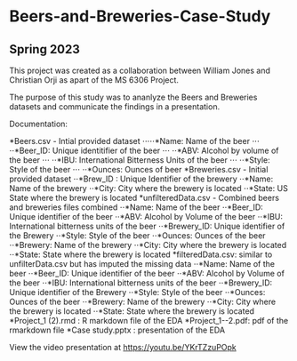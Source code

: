 # Beers-and-Breweries-Case-Study
## Spring 2023
This project was created as a collaboration between William Jones and Christian Orji as apart of the MS 6306 Project.

The purpose of this study was to ananlyze the Beers and Breweries datasets and communicate the findings in a presentation. 

Documentation:

*Beers.csv - Intial provided dataset 
       ⋅⋅⋅⋅⋅*Name: Name of the beer
      ⋅⋅⋅ ⋅⋅*Beer_ID: Unique identitifier of the beer
      ⋅⋅⋅ ⋅⋅*ABV: Alcohol by volume of the beer
      ⋅⋅⋅ ⋅⋅*IBU: International Bitterness Units of the beer
     ⋅⋅⋅  ⋅⋅*Style: Style of the beer
     ⋅⋅⋅  ⋅⋅*Ounces: Ounces of beer
*Breweries.csv - Initial provided dataset
      ⋅⋅*Brew_ID : Unique Identifier of the brewery 
      ⋅⋅*Name: Name of the brewery
      ⋅⋅*City: City where the brewery is located
      ⋅⋅*State: US State where the brewery is located
*unfilteredData.csv - Combined beers and breweries files combined
      ⋅⋅*Name: Name of the beer
      ⋅⋅*Beer_ID: Unique identifier of the beer
      ⋅⋅*ABV: Alcohol by Volume of the beer
     ⋅⋅*IBU: International bitterness units of the beer
     ⋅⋅*Brewery_ID: Unique identifier of the Brewery 
      ⋅⋅*Style: Style of the beer
      ⋅⋅*Ounces: Ounces of the beer
     ⋅⋅*Brewery: Name of the brewery
      ⋅⋅*City: City where the brewery is located
      ⋅⋅*State: State where the brewery is located
*filteredData.csv: similar to unfilterData.csv but has imputed the missing data
      ⋅⋅*Name: Name of the beer
      ⋅⋅*Beer_ID: Unique identifier of the beer
      ⋅⋅*ABV: Alcohol by Volume of the beer
      ⋅⋅*IBU: International bitterness units of the beer
      ⋅⋅*Brewery_ID: Unique identifier of the Brewery 
      ⋅⋅*Style: Style of the beer
      ⋅⋅*Ounces: Ounces of the beer
     ⋅⋅*Brewery: Name of the brewery
      ⋅⋅*City: City where the brewery is located
      ⋅⋅*State: State where the brewery is located
*Project_1 (2).rmd : R markdown file of the EDA
*Project_1--2.pdf: pdf of the rmarkdown file
*Case study.pptx : presentation of the EDA

View the video presentation at https://youtu.be/YKrTZzuPOpk
